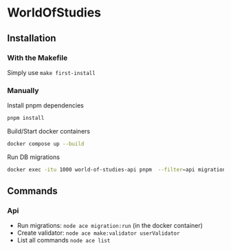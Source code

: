 # WorldOfStudies

## Installation

### With the Makefile

Simply use `make first-install`

### Manually

Install pnpm dependencies

```sh
pnpm install
```

Build/Start docker containers

```sh
docker compose up --build
```

Run DB migrations

```sh
docker exec -itu 1000 world-of-studies-api pnpm  --filter=api migration:run
```

## Commands

### Api

- Run migrations: `node ace migration:run` (in the docker container)
- Create validator: `node ace make:validator userValidator`
- List all commands `node ace list`
